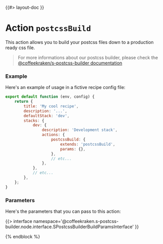 <!--
/**
 * @name            postcssBuild
 *
 * @TODO            namespace       doc.recipes.actions
 *
 * @type            Markdown
 * @platform        md
 * @status          stable
 * @menu            Documentation / Recipes / Actions          /doc/recipes/actions/postcssBuild
 *
 * @since           2.0.0
 * @author    Olivier Bossel <olivier.bossel@gmail.com> (https://coffeekraken.io)
 */
-->

{{#> layout-doc }}

# Action `postcssBuild`

This action allows you to build your postcss files down to a production ready css file.

> For more informations about our postcss builder, please check the [@coffeekraken/s-postcss-builder documentation](/@coffeekraken/s-postcss-builder/doc/readme)

### Example

Here's an example of usage in a fictive recipe config file:

```js
export default function (env, config) {
    return {
        title: 'My cool recipe',
        description: '...',
        defaultStack: 'dev',
        stacks: {
            dev: {
                description: 'Development stack',
                actions: {
                    postcssBuild: {
                        extends: 'postcssBuild',
                        params: {},
                    },
                    // etc...
                },
            },
            // etc...
        },
    };
}
```

### Parameters

Here's the parameters that you can pass to this action:

{{> interface namespace='@coffeekraken.s-postcss-builder.node.interface.SPostcssBuilderBuildParamsInterface' }}

{% endblock %}
